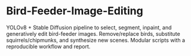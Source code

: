 # Bird-Feeder-Image-Editing
YOLOv8 + Stable Diffusion pipeline to select, segment, inpaint, and generatively edit bird-feeder images. Remove/replace birds, substitute squirrels/chipmunks, and synthesize new scenes. Modular scripts with a reproducible workflow and report.
